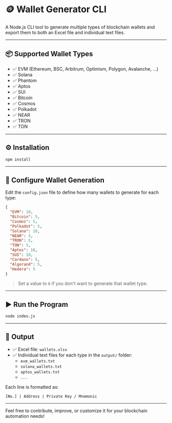
# 🪙 Wallet Generator CLI

A Node.js CLI tool to generate multiple types of blockchain wallets and export them to both an Excel file and individual text files.

---

## 📦 Supported Wallet Types

- ✅ EVM (Ethereum, BSC, Arbitrum, Optimism, Polygon, Avalanche, ...)
- ✅ Solana
- ✅ Phantom
- ✅ Aptos
- ✅ SUI
- ✅ Bitcoin
- ✅ Cosmos
- ✅ Polkadot
- ✅ NEAR
- ✅ TRON
- ✅ TON


---

## ⚙️ Installation

```bash
npm install
```

---

## 🔧 Configure Wallet Generation

Edit the `config.json` file to define how many wallets to generate for each type:

```json
{
  "EVM": 10,
  "Bitcoin": 5,
  "Cosmos": 5,
  "Polkadot": 5,
  "Solana": 10,
  "NEAR": 5,
  "TRON": 5,
  "TON": 5,
  "Aptos": 10,
  "SUI": 10,
  "Cardano": 5,
  "Algorand": 5,
  "Hedera": 5
}
```

> Set a value to `0` if you don't want to generate that wallet type.

---

## ▶️ Run the Program

```bash
node index.js
```

---

## 📂 Output

- ✅ Excel file: `wallets.xlsx`
- ✅ Individual text files for each type in the `output/` folder:
  - `evm_wallets.txt`
  - `solana_wallets.txt`
  - `aptos_wallets.txt`
  - `...`

Each line is formatted as:

```
[No.] | Address | Private Key / Mnemonic
```

---

Feel free to contribute, improve, or customize it for your blockchain automation needs!
